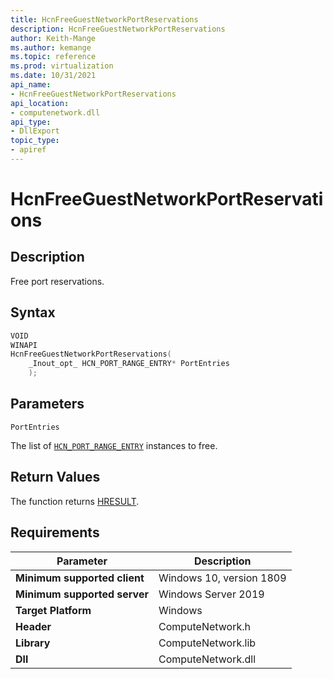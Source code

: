 ```yaml
---
title: HcnFreeGuestNetworkPortReservations
description: HcnFreeGuestNetworkPortReservations
author: Keith-Mange
ms.author: kemange
ms.topic: reference
ms.prod: virtualization
ms.date: 10/31/2021
api_name:
- HcnFreeGuestNetworkPortReservations
api_location:
- computenetwork.dll
api_type:
- DllExport
topic_type:
- apiref
---
```

# HcnFreeGuestNetworkPortReservations

## Description

Free port reservations.

## Syntax

```cpp
VOID
WINAPI
HcnFreeGuestNetworkPortReservations(
    _Inout_opt_ HCN_PORT_RANGE_ENTRY* PortEntries
    );
```

## Parameters

`PortEntries`

The list of [`HCN_PORT_RANGE_ENTRY`](./HCN_PORT_RANGE_ENTRY.md) instances to free.

## Return Values

The function returns [HRESULT](./HCNHResult.md).

## Requirements

|Parameter|Description|
|---|---|
| **Minimum supported client** | Windows 10, version 1809 |
| **Minimum supported server** | Windows Server 2019 |
| **Target Platform** | Windows |
| **Header** | ComputeNetwork.h |
| **Library** | ComputeNetwork.lib |
| **Dll** | ComputeNetwork.dll |


